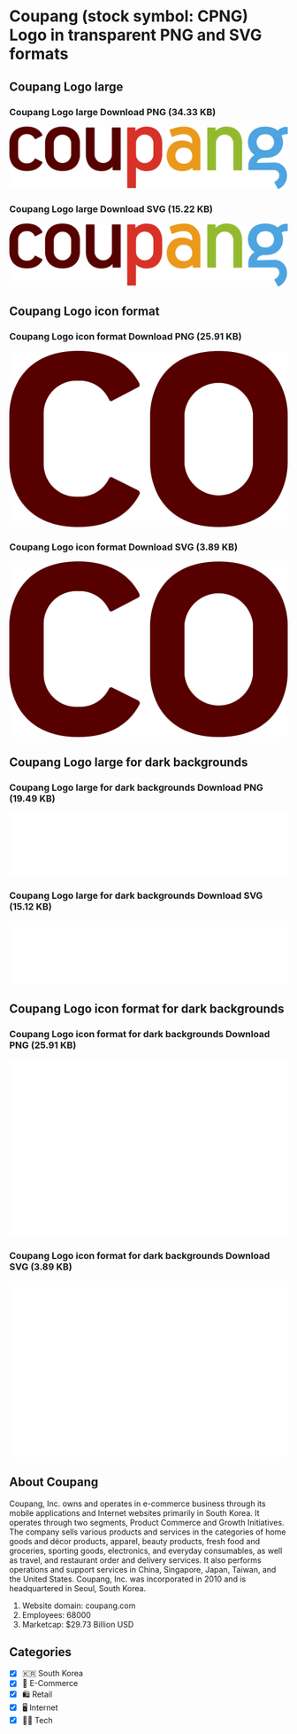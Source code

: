 # Coupang (stock symbol: CPNG) Logo in transparent PNG and SVG formats

## Coupang Logo large

### Coupang Logo large Download PNG (34.33 KB)

![Coupang Logo large Download PNG (34.33 KB)](/img/orig/CPNG_BIG-6b43dbbd.png)

### Coupang Logo large Download SVG (15.22 KB)

![Coupang Logo large Download SVG (15.22 KB)](/img/orig/CPNG_BIG-b542652e.svg)

## Coupang Logo icon format

### Coupang Logo icon format Download PNG (25.91 KB)

![Coupang Logo icon format Download PNG (25.91 KB)](/img/orig/CPNG-c995c5eb.png)

### Coupang Logo icon format Download SVG (3.89 KB)

![Coupang Logo icon format Download SVG (3.89 KB)](/img/orig/CPNG-77a8c116.svg)

## Coupang Logo large for dark backgrounds

### Coupang Logo large for dark backgrounds Download PNG (19.49 KB)

![Coupang Logo large for dark backgrounds Download PNG (19.49 KB)](/img/orig/CPNG_BIG.D-ff3c77d6.png)

### Coupang Logo large for dark backgrounds Download SVG (15.12 KB)

![Coupang Logo large for dark backgrounds Download SVG (15.12 KB)](/img/orig/CPNG_BIG.D-afd81a81.svg)

## Coupang Logo icon format for dark backgrounds

### Coupang Logo icon format for dark backgrounds Download PNG (25.91 KB)

![Coupang Logo icon format for dark backgrounds Download PNG (25.91 KB)](/img/orig/CPNG.D-02575541.png)

### Coupang Logo icon format for dark backgrounds Download SVG (3.89 KB)

![Coupang Logo icon format for dark backgrounds Download SVG (3.89 KB)](/img/orig/CPNG.D-c6af1d44.svg)

## About Coupang

Coupang, Inc. owns and operates in e-commerce business through its mobile applications and Internet websites primarily in South Korea. It operates through two segments, Product Commerce and Growth Initiatives. The company sells various products and services in the categories of home goods and décor products, apparel, beauty products, fresh food and groceries, sporting goods, electronics, and everyday consumables, as well as travel, and restaurant order and delivery services. It also performs operations and support services in China, Singapore, Japan, Taiwan, and the United States. Coupang, Inc. was incorporated in 2010 and is headquartered in Seoul, South Korea.

1. Website domain: coupang.com
2. Employees: 68000
3. Marketcap: $29.73 Billion USD


## Categories
- [x] 🇰🇷 South Korea
- [x] 🛒 E-Commerce
- [x] 🛍️ Retail
- [x] 🖥️ Internet
- [x] 👩‍💻 Tech

